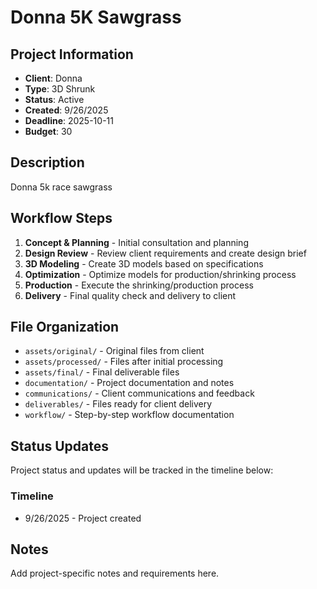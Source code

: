 # Donna 5K Sawgrass

## Project Information
- **Client**: Donna
- **Type**: 3D Shrunk
- **Status**: Active
- **Created**: 9/26/2025
- **Deadline**: 2025-10-11
- **Budget**: 30

## Description
Donna 5k race sawgrass

## Workflow Steps
1. **Concept & Planning** - Initial consultation and planning
2. **Design Review** - Review client requirements and create design brief
3. **3D Modeling** - Create 3D models based on specifications
4. **Optimization** - Optimize models for production/shrinking process
5. **Production** - Execute the shrinking/production process
6. **Delivery** - Final quality check and delivery to client

## File Organization
- `assets/original/` - Original files from client
- `assets/processed/` - Files after initial processing
- `assets/final/` - Final deliverable files
- `documentation/` - Project documentation and notes
- `communications/` - Client communications and feedback
- `deliverables/` - Files ready for client delivery
- `workflow/` - Step-by-step workflow documentation

## Status Updates
Project status and updates will be tracked in the timeline below:

### Timeline
- 9/26/2025 - Project created

## Notes
Add project-specific notes and requirements here.

